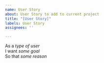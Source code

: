 ```yaml
---
name: User Story
about: User Story to add to current project
title: "[User Story]"
labels: User Story
assignees: ''

---
```


As a *type of user*  
I want *some goal*  
So that *some reason*
